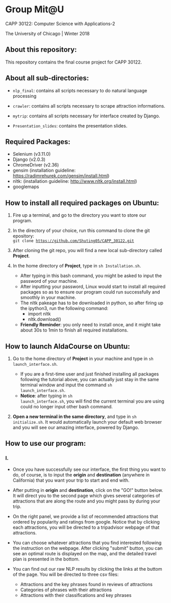 # Group Mit@U 

CAPP 30122: Computer Science with Applications-2

The University of Chicago | Winter 2018

## About this repository:
This repository contains the final course project for CAPP 30122. 

## About all sub-directories:
* <code>nlp_final</code>: contains all scripts necessary to do natural language processing

* <code>crawler</code>: contains all scripts necessary to scrape attraction informations.

* <code>mytrip</code>: contains all scripts necessary for interface created by Django.

* <code>Presentation_slides</code>: contains the presentation slides.


## Required Packages:

* Selenium (v3.11.0)
* Django (v2.0.3)
* ChromeDriver (v2.36)
* gensim (installation guideline:  https://radimrehurek.com/gensim/install.html)
* nltk: (installation guideline: http://www.nltk.org/install.html)
* googlemaps 

## How to install all required packages on **Ubuntu**:
1. Fire up a terminal, and go to the directory you want to store our program.

2. In the directory of your choice, run this command to clone the git 
 epository: <br /> 
<code>git clone https://github.com/Shuting05/CAPP_30122.git</code>

3. After cloning the git repo, you will find a new local sub-directory 
called **Project**.

4. In the home directory of **Project**, type in 
<code>sh Installation.sh</code>. 
    + After typing in this bash command, you might be asked to input the 
      password of your machine.
    + After inputting your password, Linux would start to install all required
      packages so as to ensure our program could run successfully and 
      smoothly in your machine.
    + The nltk pakeage has to be downloaded in python, so after firing up the 
      ipython3, run the following command:
      * import nltk
      * nltk.download()      
    + **Friendly Reminder**: you only need to install once, and it might 
      take about 30s to 1min to finish all required installations. 
   

## How to launch AldaCourse on **Ubuntu**:
1. Go to the home directory of **Project** in your machine and type in 
<code>sh launch_interface.sh</code>.
    + If you are a first-time user and just finished installing all packages 
following the tutorial above, you can actually just stay in the same terminal 
window and input the command <code>sh launch_interface.sh</code>.
    + **Notice**: after typing in <code>sh launch_interface.sh</code>, you will find 
the current terminal you are using could no longer input other bash command. 

2. **Open a new terminal in the same directory**, and type in 
<code>sh initialize.sh</code>. It would automatically launch your default web 
browser and you will see our amazing interface, powered by Django.

## How to use our program:
### I. 
* Once you have successfully see our interface, the first thing you 
want to do, of course, is to input the **origin** and **destination**
(anywhere in California) that you want your trip to start and end with. 

* After putting in **origin** and **destination**, click on the "GO!" button 
below. It will direct you to the second page which gives several categories of 
attractions that are along the route and you might pass by during your trip. 

* On the right panel, we provide a list of recommended attractions that ordered 
by popularity and ratings from google. Notice that by clicking each attractions, 
you will be directed to a tripadvisor webpage of that attractions. 

* You can choose whatever attractions that you find interested following the instruction
on the webpage. After clicking "submit" button, you can see an optimal route is 
displayed on the map, and the detailed travel plan is presented in the bottom. 

* You can find out our raw NLP results by clicking the links at the buttom of the 
page. You will be directed to three csv files:
  + Attractions and the key phrases found in reviews of attractions
  + Categories of phrases with their attractions
  + Attractions with their classifications and key phrases




